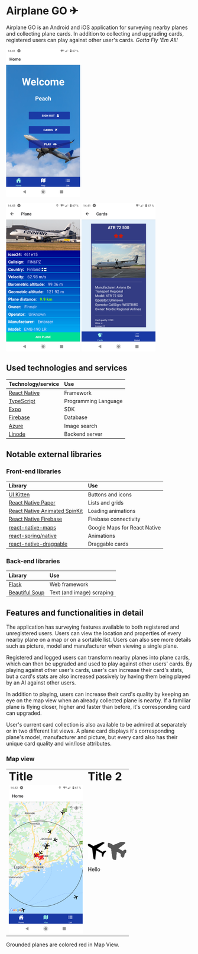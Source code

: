 # Airplane GO ✈

Airplane GO is an Android and iOS application for surveying nearby planes and collecting plane cards. In addition to collecting and upgrading cards, registered users can play against other user's cards. *Gotta Fly 'Em All!* 
<p float="left">
<img src="https://github.com/Lentokonebongaus/lentokonebongaus/blob/development/screenshots/Screenshot_20220507-144123.png" alt="home screen" width="200"/>
<p>
<img src="https://github.com/Lentokonebongaus/lentokonebongaus/blob/development/screenshots/Screenshot_20220507-144332.png" alt="plane screen" width="200"/>
<img src="https://github.com/Lentokonebongaus/lentokonebongaus/blob/development/screenshots/Screenshot_20220507-144148.png" alt="card screen" width="200"/>
</p>
</p>

## Used technologies and services 

| Technology/service | Use |
|:-------------|:-------------|
| [React Native](https://reactnative.dev/) |Framework|
| [TypeScript](https://www.typescriptlang.org/download) |Programming Language|
| [Expo](https://expo.dev/) | SDK |
| [Firebase](https://firebase.google.com/) |Database|
| [Azure](https://portal.azure.com/) |Image search|
| [Linode](https://www.linode.com/) |Backend server|

## Notable external libraries

### Front-end libraries

| Library | Use |
|:-------------|:-------------|
| [UI Kitten](https://akveo.github.io/react-native-ui-kitten/) |Buttons and icons|
| [React Native Paper](https://reactnativepaper.com/) | Lists and grids |
| [React Native Animated SpinKit](https://www.npmjs.com/package/react-native-animated-spinkit) |Loading animations|
| [React Native Firebase](https://rnfirebase.io/) |Firebase connectivity|
| [react-native-maps](https://www.npmjs.com/package/react-native-maps) |Google Maps for React Native|
| [react-spring/native](https://www.npmjs.com/package/@react-spring/native) |Animations|
| [react-native-draggable](https://www.npmjs.com/package/react-native-draggable) |Draggable cards|

### Back-end libraries

| Library | Use |
|:-------------|:-------------|
| [Flask](https://flask.palletsprojects.com/en/2.1.x/) |Web framework|
| [Beautiful Soup](https://www.crummy.com/software/BeautifulSoup/) | Text (and image) scraping |

## Features and functionalities in detail 

The application has surveying features available to both registered and unregistered users. Users can view the location and properties of every nearby plane on a map or on a sortable list. Users can also see more details such as picture, model and manufacturer when viewing a single plane.

Registered and logged users can transform nearby planes into plane cards, which can then be upgraded and used to play against other users' cards. By playing against other user's cards, user's can increase their card's stats, but a card's stats are also increased passively by having them being played by an AI against other users. 

In addition to playing, users can increase their card's quality by keeping an eye on the map view when an already collected plane is nearby. If a familiar plane is flying closer, higher and faster than before, it's corresponding card can upgraded.

User's current card collection is also available to be admired at separately or in two different list views. A plane card displays it's corresponding plane's model, manufacturer and picture, but every card also has their unique card quality and win/lose attributes.

### Map view


<table border="0">
 <tr>
    <td><b style="font-size:30px">Title</b></td>
    <td><b style="font-size:30px">Title 2</b></td>
 </tr>
 <tr>
    <td><img src="https://github.com/Lentokonebongaus/lentokonebongaus/blob/main/screenshots/Screenshot_20220507-144225.png" alt="home screen" width="200"/></td>
    <td><img src="https://github.com/Lentokonebongaus/lentokonebongaus/blob/main/assets/plane_icon.png" alt="home screen" width="50"/>
<img src="https://github.com/Lentokonebongaus/lentokonebongaus/blob/main/assets/plane_icon_collected.png" alt="home screen" width="50"/><p>Hello</p></td>
 </tr>
</table>
Grounded planes are colored red in Map View.


